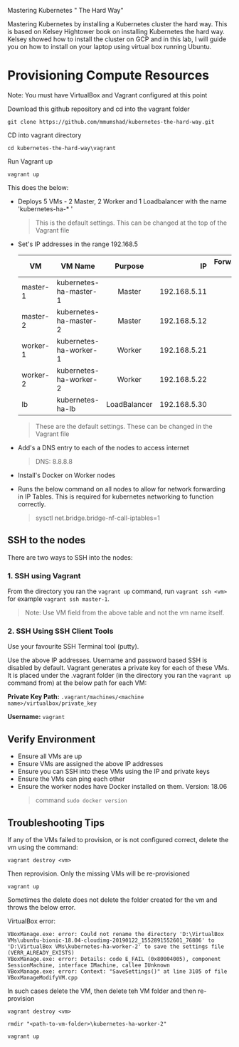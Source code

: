 Mastering Kubernetes " The Hard Way"

Mastering Kubernetes by installing a Kubernetes cluster the hard way. This is based on Kelsey Hightower book on installing Kubernetes the hard way.
Kelsey showed how to install the cluster on GCP and in this lab, I will guide you on how to install on your laptop using virtual box running Ubuntu.

# Provisioning Compute Resources

Note: You must have VirtualBox and Vagrant configured at this point

Download this github repository and cd into the vagrant folder

`git clone https://github.com/mmumshad/kubernetes-the-hard-way.git`

CD into vagrant directory

`cd kubernetes-the-hard-way\vagrant`

Run Vagrant up

`vagrant up`


This does the below:

- Deploys 5 VMs - 2 Master, 2 Worker and 1 Loadbalancer with the name 'kubernetes-ha-* '
    > This is the default settings. This can be changed at the top of the Vagrant file

- Set's IP addresses in the range 192.168.5

    | VM           |  VM Name               | Purpose       | IP           | Forwarded Port   |
    | ------------ | ---------------------- |:-------------:| ------------:| ----------------:|
    | master-1     | kubernetes-ha-master-1 | Master        | 192.168.5.11 |     2711         |
    | master-2     | kubernetes-ha-master-2 | Master        | 192.168.5.12 |     2712         |
    | worker-1     | kubernetes-ha-worker-1 | Worker        | 192.168.5.21 |     2730         |
    | worker-2     | kubernetes-ha-worker-2 | Worker        | 192.168.5.22 |     2721         |
    | lb           | kubernetes-ha-lb       | LoadBalancer  | 192.168.5.30 |     2722         |

    > These are the default settings. These can be changed in the Vagrant file

- Add's a DNS entry to each of the nodes to access internet
    > DNS: 8.8.8.8

- Install's Docker on Worker nodes
- Runs the below command on all nodes to allow for network forwarding in IP Tables.
  This is required for kubernetes networking to function correctly.
    > sysctl net.bridge.bridge-nf-call-iptables=1


## SSH to the nodes

There are two ways to SSH into the nodes:

### 1. SSH using Vagrant

  From the directory you ran the `vagrant up` command, run `vagrant ssh <vm>` for example `vagrant ssh master-1`.
  > Note: Use VM field from the above table and not the vm name itself.

### 2. SSH Using SSH Client Tools

Use your favourite SSH Terminal tool (putty).

Use the above IP addresses. Username and password based SSH is disabled by default.
Vagrant generates a private key for each of these VMs. It is placed under the .vagrant folder (in the directory you ran the `vagrant up` command from) at the below path for each VM:

**Private Key Path:** `.vagrant/machines/<machine name>/virtualbox/private_key`

**Username:** `vagrant`


## Verify Environment

- Ensure all VMs are up
- Ensure VMs are assigned the above IP addresses
- Ensure you can SSH into these VMs using the IP and private keys
- Ensure the VMs can ping each other
- Ensure the worker nodes have Docker installed on them. Version: 18.06
  > command `sudo docker version`

## Troubleshooting Tips

If any of the VMs failed to provision, or is not configured correct, delete the vm using the command:

`vagrant destroy <vm>`

Then reprovision. Only the missing VMs will be re-provisioned

`vagrant up`


Sometimes the delete does not delete the folder created for the vm and throws the below error.

VirtualBox error:

    VBoxManage.exe: error: Could not rename the directory 'D:\VirtualBox VMs\ubuntu-bionic-18.04-cloudimg-20190122_1552891552601_76806' to 'D:\VirtualBox VMs\kubernetes-ha-worker-2' to save the settings file (VERR_ALREADY_EXISTS)
    VBoxManage.exe: error: Details: code E_FAIL (0x80004005), component SessionMachine, interface IMachine, callee IUnknown
    VBoxManage.exe: error: Context: "SaveSettings()" at line 3105 of file VBoxManageModifyVM.cpp

In such cases delete the VM, then delete teh VM folder and then re-provision

`vagrant destroy <vm>`

`rmdir "<path-to-vm-folder>\kubernetes-ha-worker-2"`

`vagrant up`
